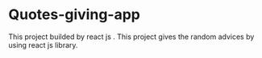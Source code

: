 # Quotes-giving-app
This project builded by react js . This project gives the random advices by using react js library.
